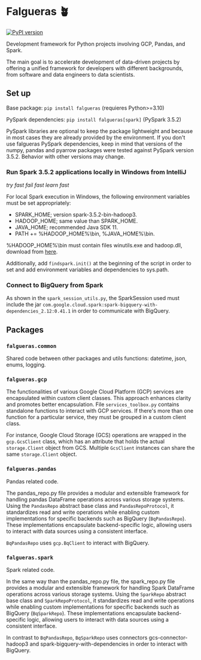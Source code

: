 
# Falgueras 🪴

[![PyPI version](https://img.shields.io/pypi/v/falgueras?color=4CBB17)](https://pypi.org/project/falgueras/)

Development framework for Python projects involving GCP, Pandas, and Spark. 

The main goal is to accelerate development of data-driven projects by offering a unified framework 
for developers with different backgrounds, from software and data engineers to data scientists.

## Set up

Base package: `pip install falgueras` (requieres Python>=3.10)

PySpark dependencies: `pip install falgueras[spark]` (PySpark 3.5.2)

PySpark libraries are optional to keep the package lightweight and because in most cases 
they are already provided by the environment. If you don't use falgueras PySpark
dependencies, keep in mind that versions of the numpy, pandas and pyarrow packages were 
tested against PySpark version 3.5.2. Behavior with other versions may change.

### Run Spark 3.5.2 applications locally in Windows from IntelliJ

_try fast fail fast learn fast_

For local Spark execution in Windows, the following environment variables must be set appropriately: 
- SPARK_HOME; version spark-3.5.2-bin-hadoop3.
- HADOOP_HOME; same value than SPARK_HOME.
- JAVA_HOME; recommended Java SDK 11.
- PATH += %HADOOP_HOME%\bin, %JAVA_HOME%\bin.

%HADOOP_HOME%\bin must contain files winutils.exe and hadoop.dll, download from 
[here](https://github.com/kontext-tech/winutils/blob/master/hadoop-3.3.0/bin).

Additionally, add `findspark.init()` at the beginning of the script in order to set and add 
environment variables and dependencies to sys.path.

### Connect to BigQuery from Spark

As shown in the `spark_session_utils.py`, the SparkSession used must include the jar
`com.google.cloud.spark:spark-bigquery-with-dependencies_2.12:0.41.1` 
in order to communicate with BigQuery.

## Packages

### `falgueras.common`

Shared code between other packages and utils functions: datetime, json, enums, logging.

### `falgueras.gcp`

The functionalities of various Google Cloud Platform (GCP) services are encapsulated within 
custom client classes. This approach enhances clarity and promotes better encapsulation. 
File `services_toolbox.py` contains standalone functions to interact with GCP services. If there's
more than one function for a particular service, they must be grouped in a custom client class.

For instance, Google Cloud Storage (GCS) operations are wrapped in the `gcp.GcsClient` class,
which has an attribute that holds the actual `storage.Client` object from GCS. Multiple `GcsClient` 
instances can share the same `storage.Client` object.

### `falgueras.pandas`

Pandas related code.

The pandas_repo.py file provides a modular and extensible framework for handling pandas DataFrame operations 
across various storage systems. Using the `PandasRepo` abstract base class and `PandasRepoProtocol`, 
it standardizes read and write operations while enabling custom implementations for specific backends 
such as BigQuery (`BqPandasRepo`). These implementations encapsulate backend-specific logic, allowing 
users to interact with data sources using a consistent interface.

`BqPandasRepo` uses `gcp.BqClient` to interact with BigQuery.

### `falgueras.spark`

Spark related code.

In the same way than the pandas_repo.py file, the spark_repo.py file provides a modular and extensible 
framework for handling Spark DataFrame operations across various storage systems. Using the `SparkRepo` abstract base 
class and `SparkRepoProtocol`, it standardizes read and write operations while enabling custom implementations for 
specific backends such as BigQuery (`BqSparkRepo`). These implementations encapsulate backend-specific logic, allowing
users to interact with data sources using a consistent interface.

In contrast to `BqPandasRepo`, `BqSparkRepo` uses connectors 
gcs-connector-hadoop3 and spark-bigquery-with-dependencies in order to interact with BigQuery.